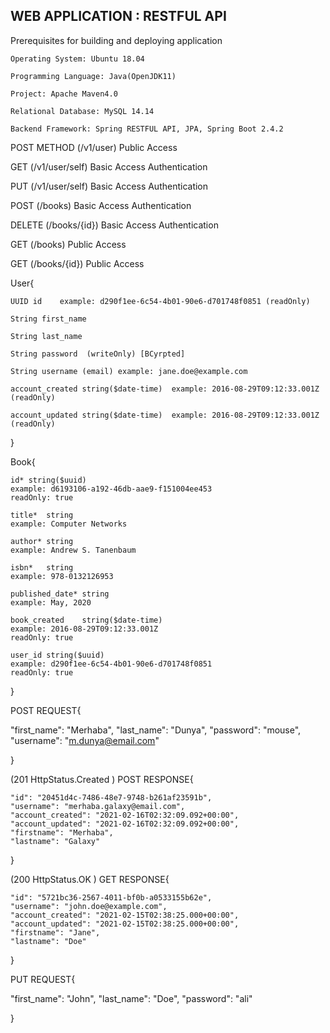 WEB APPLICATION : RESTFUL API
------------------------------------

Prerequisites for building and deploying application

	Operating System: Ubuntu 18.04

	Programming Language: Java(OpenJDK11)

	Project: Apache Maven4.0 

	Relational Database: MySQL 14.14

	Backend Framework: Spring RESTFUL API, JPA, Spring Boot 2.4.2



POST METHOD (/v1/user) 
Public Access

GET (/v1/user/self)
Basic Access Authentication

PUT (/v1/user/self)
Basic Access Authentication

POST (/books)
Basic Access Authentication

DELETE (​/books​/{id})
Basic Access Authentication

GET (/books)
Public Access

GET (/books​/{id})
Public Access



User{

	UUID id	   example: d290f1ee-6c54-4b01-90e6-d701748f0851 (readOnly)

	String first_name
	
	String last_name
	
	String password	 (writeOnly) [BCyrpted]
	
	String username	(email) example: jane.doe@example.com
	
	account_created	string($date-time) 	example: 2016-08-29T09:12:33.001Z
	(readOnly)

	account_updated	string($date-time)  example: 2016-08-29T09:12:33.001Z
	(readOnly)
} 

Book{

	id*	string($uuid)
	example: d6193106-a192-46db-aae9-f151004ee453
	readOnly: true
	
	title*	string
	example: Computer Networks
	
	author*	string
	example: Andrew S. Tanenbaum
	
	isbn*	string
	example: 978-0132126953
	
	published_date*	string
	example: May, 2020
	
	book_created	string($date-time)
	example: 2016-08-29T09:12:33.001Z
	readOnly: true
	
	user_id	string($uuid)
	example: d290f1ee-6c54-4b01-90e6-d701748f0851
	readOnly: true
 
}


POST REQUEST{

  "first_name": "Merhaba",
  "last_name": "Dunya",
  "password": "mouse",
  "username": "m.dunya@email.com"

}

(201 HttpStatus.Created )
POST RESPONSE{

    "id": "20451d4c-7486-48e7-9748-b261af23591b",
    "username": "merhaba.galaxy@email.com",
    "account_created": "2021-02-16T02:32:09.092+00:00",
    "account_updated": "2021-02-16T02:32:09.092+00:00",
    "firstname": "Merhaba",
    "lastname": "Galaxy"

}

(200 HttpStatus.OK )
GET RESPONSE{

    "id": "5721bc36-2567-4011-bf0b-a0533155b62e",
    "username": "john.doe@example.com",
    "account_created": "2021-02-15T02:38:25.000+00:00",
    "account_updated": "2021-02-15T02:38:25.000+00:00",
    "firstname": "Jane",
    "lastname": "Doe"

}

PUT REQUEST{

  "first_name": "John",
  "last_name": "Doe",
  "password": "ali"

}

